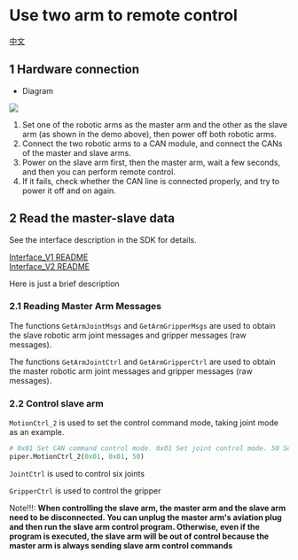 # Use two arm to remote control

[中文](double_piper.MD)

## 1 Hardware connection

- Diagram

![ ](../asserts/wire_connection.PNG)

1. Set one of the robotic arms as the master arm and the other as the slave arm (as shown in the demo above), then power off both robotic arms.
2. Connect the two robotic arms to a CAN module, and connect the CANs of the master and slave arms.
3. Power on the slave arm first, then the master arm, wait a few seconds, and then you can perform remote control.
4. If it fails, check whether the CAN line is connected properly, and try to power it off and on again.

## 2 Read the master-slave data

See the interface description in the SDK for details.

[Interface_V1 README](./V1/INTERFACE_V1.MD) <br> [Interface_V2 README](./V2/INTERFACE_V2.MD)

Here is just a brief description

### 2.1 Reading Master Arm Messages

The functions `GetArmJointMsgs` and `GetArmGripperMsgs` are used to obtain the slave robotic arm joint messages and gripper messages (raw messages).

The functions `GetArmJointCtrl` and `GetArmGripperCtrl` are used to obtain the master robotic arm joint messages and gripper messages (raw messages).

### 2.2 Control slave arm

`MotionCtrl_2` is used to set the control command mode, taking joint mode as an example.

```python
# 0x01 Set CAN command control mode. 0x01 Set joint control mode. 50 Set robotic arm movement speed.
piper.MotionCtrl_2(0x01, 0x01, 50)
```

`JointCtrl` is used to control six joints

`GripperCtrl` is used to control the gripper

Note!!!: **When controlling the slave arm, the master arm and the slave arm need to be disconnected. You can unplug the master arm's aviation plug and then run the slave arm control program. Otherwise, even if the program is executed, the slave arm will be out of control because the master arm is always sending slave arm control commands**
